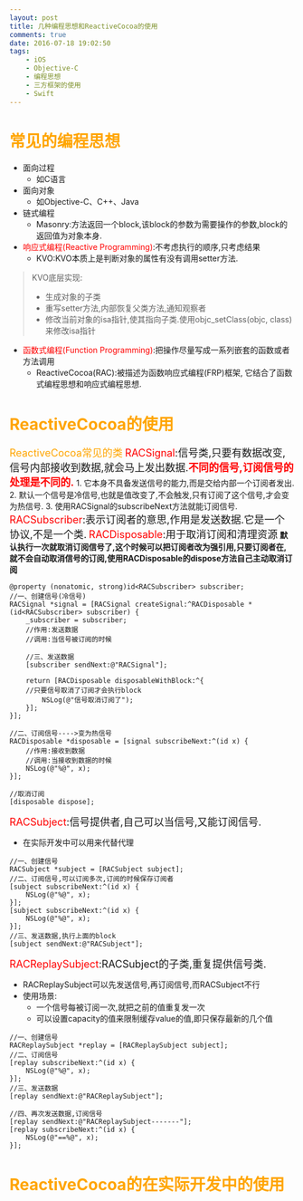 ```yaml
---
layout: post
title: 几种编程思想和ReactiveCocoa的使用
comments: true
date: 2016-07-18 19:02:50
tags:
    - iOS
    - Objective-C
    - 编程思想
    - 三方框架的使用
    - Swift
---
```

# <font color=orange>常见的编程思想</font>
<!--more-->
* 面向过程
    * 如C语言
* 面向对象
    * 如Objective-C、C++、Java
* 链式编程
    * Masonry:方法返回一个block,该block的参数为需要操作的参数,block的返回值为对象本身.
* <font color=red>响应式编程(Reactive Programming)</font>:不考虑执行的顺序,只考虑结果
    * KVO:KVO本质上是判断对象的属性有没有调用setter方法.
>KVO底层实现:
>* 生成对象的子类
>* 重写setter方法,内部恢复父类方法,通知观察者
>* 修改当前对象的isa指针,使其指向子类.使用objc_setClass(objc, class)来修改isa指针
* <font color=red>函数式编程(Function Programming)</font>:把操作尽量写成一系列嵌套的函数或者方法调用 
    * ReactiveCocoa(RAC):被描述为函数响应式编程(FRP)框架, 它结合了函数式编程思想和响应式编程思想.

# <font color=orange>ReactiveCocoa的使用</font>
<font size=4 color=orange>ReactiveCocoa常见的类</font>
<font size=4><font color=red>RACSignal</font>:信号类,只要有数据改变,信号内部接收到数据,就会马上发出数据.<font color=red>__不同的信号,订阅信号的处理是不同的.__</font></font>
    1. 它本身不具备发送信号的能力,而是交给内部一个订阅者发出.
    2. 默认一个信号是冷信号,也就是值改变了,不会触发,只有订阅了这个信号,才会变为热信号.
    3. 使用RACSignal的subscribeNext方法就能订阅信号.
<font size=4><font color=red>RACSubscriber</font>:表示订阅者的意思,作用是发送数据.它是一个协议,不是一个类.</font>
<font size=4><font color=red>RACDisposable</font>:用于取消订阅和清理资源</font>
__默认执行一次就取消订阅信号了,这个时候可以把订阅者改为强引用,只要订阅者在,就不会自动取消信号的订阅,使用RACDisposable的dispose方法自己主动取消订阅__
```
@property (nonatomic, strong)id<RACSubscriber> subscriber;
//一、创建信号(冷信号)
RACSignal *signal = [RACSignal createSignal:^RACDisposable *(id<RACSubscriber> subscriber) {
    _subscriber = subscriber;
    //作用:发送数据
    //调用:当信号被订阅的时候

    //三、发送数据
    [subscriber sendNext:@"RACSignal"];

    return [RACDisposable disposableWithBlock:^{
    //只要信号取消了订阅才会执行block
        NSLog(@"信号取消订阅了");
    }];
}];

//二、订阅信号---->变为热信号
RACDisposable *disposable = [signal subscribeNext:^(id x) {
    //作用:接收到数据
    //调用:当接收到数据的时候
    NSLog(@"%@", x);
}];

//取消订阅
[disposable dispose];
```
<font size=4><font color=red>RACSubject</font>:信号提供者,自己可以当信号,又能订阅信号.</font>  

* 在实际开发中可以用来代替代理

```
//一、创建信号
RACSubject *subject = [RACSubject subject];
//二、订阅信号,可以订阅多次,订阅的时候保存订阅者
[subject subscribeNext:^(id x) {
    NSLog(@"%@", x);
}];
[subject subscribeNext:^(id x) {
    NSLog(@"%@", x);
}];
//三、发送数据,执行上面的block
[subject sendNext:@"RACSubject"];
```
<font size=4><font color=red>RACReplaySubject</font>:RACSubject的子类,重复提供信号类.</font>

* RACReplaySubject可以先发送信号,再订阅信号,而RACSubject不行
* 使用场景:
    * 一个信号每被订阅一次,就把之前的值重复发一次 
    * 可以设置capacity的值来限制缓存value的值,即只保存最新的几个值

```
//一、创建信号
RACReplaySubject *replay = [RACReplaySubject subject];
//二、订阅信号
[replay subscribeNext:^(id x) {
    NSLog(@"%@", x);
}];
//三、发送数据
[replay sendNext:@"RACReplaySubject"];

//四、再次发送数据,订阅信号
[replay sendNext:@"RACReplaySubject-------"];
[replay subscribeNext:^(id x) {
    NSLog(@"==%@", x);
}];

```

# <font color=orange>ReactiveCocoa的在实际开发中的使用</font>